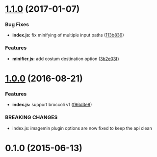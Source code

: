 <a name="1.1.0"></a>
# [1.1.0](https://github.com/Harris-Miller/broccoli-image-min/compare/v1.0.0...v1.1.0) (2017-01-07)


### Bug Fixes

* **index.js:** fix minifying of multiple input paths ([113b839](https://github.com/Harris-Miller/broccoli-image-min/commit/113b839))


### Features

* **minifier.js:** add costum destination option ([3b2e03f](https://github.com/Harris-Miller/broccoli-image-min/commit/3b2e03f))



<a name="1.0.0"></a>
# [1.0.0](https://github.com/Harris-Miller/broccoli-image-min/compare/0.1.0...v1.0.0) (2016-08-21)


### Features

* **index.js:** support broccoli v1 ([f96d3e8](https://github.com/Harris-Miller/broccoli-image-min/commit/f96d3e8))


### BREAKING CHANGES

* index.js: imagemin plugin options are now fixed to keep the api clean



<a name="0.1.0"></a>
# 0.1.0 (2015-06-13)



